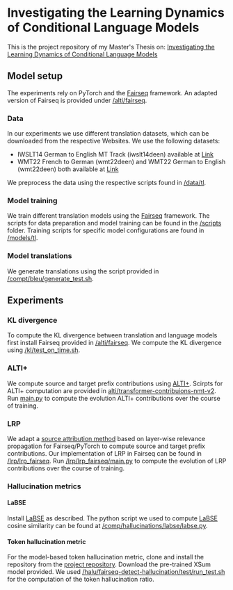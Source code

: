 # Investigating the Learning Dynamics of Conditional Language Models

This is the project repository of my Master's Thesis on: [Investigating the Learning Dynamics of Conditional Language Models](https://www.research-collection.ethz.ch/handle/20.500.11850/697969) 

## Model setup

The experiments rely on PyTorch and the [Fairseq](https://github.com/facebookresearch/fairseq) framework.
An adapted version of Fairseq is provided under [/alti/fairseq](/alti/fairseq).

[comment]: # (Specify what libraries exactly are necessary? all of them)

### Data

In our experiments we use different translation datasets, which can be downloaded from the respective Websites. 
We use the following datasets:
- IWSLT14 German to English MT Track (iwslt14deen) available at [Link](https://wit3.fbk.eu/2014-01)
- WMT22 French to German (wmt22deen) and WMT22 German to English (wmt22deen) both available at [Link](https://www.statmt.org/wmt22/translation-task.html)

We preprocess the data using the respective scripts found in [/data/tl](/data/tl).

[comment]: # (Maybe add data subset generation?)

### Model training

We train different translation models using the [Fairseq](https://github.com/facebookresearch/fairseq) framework.
The scripts for data preparation and model training can be found in the [/scripts](scripts/) folder.
Training scripts for specific model configurations are found in [/models/tl](models/tl).

### Model translations

We generate translations using the script provided in [/compt/bleu/generate_test.sh](/compt/bleu/generate_test.sh).

## Experiments

### KL divergence

To compute the KL divergence between translation and language models first install Fairseq provided in [/alti/fairseq](/alti/fairseq).
We compute the KL divergence using [/kl/test_on_time.sh](/kl/test_on_time.sh).

### ALTI+

We compute source and target prefix contributions using [ALTI+](https://github.com/mt-upc/transformer-contributions-nmt).
Scirpts for ALTI+ computation are provided in [alti/transformer-contribuions-nmt-v2](alti/transformer-contribuions-nmt-v2).
Run [main.py](alti/transformer-contribuions-nmt-v2/main.py) to compute the evolution ALTI+ contributions over the course of training.

### LRP

We adapt a [source attribution method](https://github.com/lena-voita/the-story-of-heads) based on layer-wise relevance propagation for Fairseq/PyTorch to compute source and target prefix contributions.
Our implementation of LRP in Fairseq can be found in [/lrp/lrp_fairseq](/lrp/lrp_fairseq).
Run [/lrp/lrp_fairseq/main.py](/lrp/lrp_fairseq/main.py) to compute the evolution of LRP contributions over the course of training.

[comment]: # (link plotting scripts)

### Hallucination metrics

#### LaBSE

Install [LaBSE](https://huggingface.co/sentence-transformers/LaBSE) as described.
The python script we used to compute [LaBSE](https://huggingface.co/sentence-transformers/LaBSE) cosine similarity can be found at [/comp/hallucinations/labse/labse.py](/comp/hallucinations/labse/labse.py).

#### Token hallucination metric

For the model-based token hallucination metric, clone and install the repository from the [project repository](https://github.com/violet-zct/fairseq-detect-hallucination).
Download the pre-trained XSum model provided.
We used [/halu/fairseq-detect-hallucination/test/run_test.sh](/halu/fairseq-detect-hallucination/test/run_test.sh) for the computation of the token hallucination ratio.


